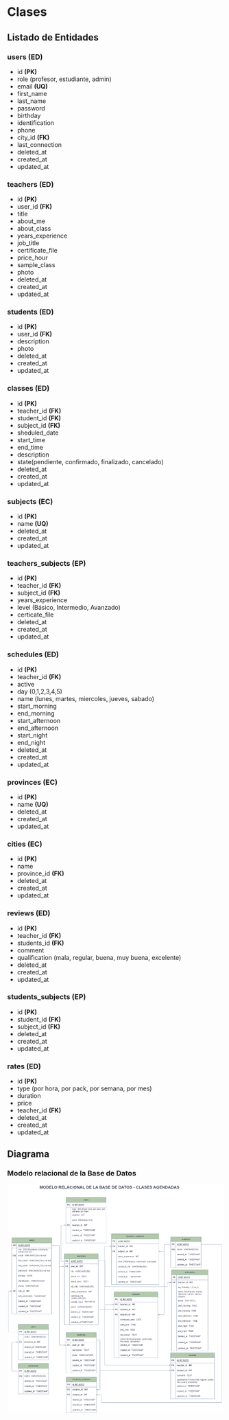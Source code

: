 # Clases

## Listado de Entidades

### users **(ED)**

- id **(PK)**
- role (profesor, estudiante, admin)
- email **(UQ)**
- first_name
- last_name
- password
- birthday
- identification
- phone
- city_id **(FK)**
- last_connection
- deleted_at
- created_at
- updated_at

### teachers **(ED)**

- id **(PK)**
- user_id **(FK)**
- title
- about_me
- about_class
- years_experience
- job_title
- certificate_file
- price_hour
- sample_class
- photo
- deleted_at
- created_at
- updated_at

### students **(ED)**

- id **(PK)**
- user_id **(FK)**
- description
- photo
- deleted_at
- created_at
- updated_at

### classes **(ED)**

- id **(PK)**
- teacher_id **(FK)**
- student_id **(FK)**
- subject_id **(FK)**
- sheduled_date
- start_time
- end_time
- description
- state(pendiente, confirmado, finalizado, cancelado)
- deleted_at
- created_at
- updated_at

### subjects **(EC)** 

- id **(PK)**
- name **(UQ)**
- deleted_at
- created_at
- updated_at

### teachers_subjects **(EP)** 

- id **(PK)**
- teacher_id **(FK)**
- subject_id **(FK)**
- years_experience
- level (Básico, Intermedio, Avanzado)
- certicate_file
- deleted_at
- created_at
- updated_at

### schedules **(ED)** 

- id **(PK)**
- teacher_id **(FK)**
- active
- day (0,1,2,3,4,5)
- name (lunes, martes, miercoles, jueves, sabado)
- start_morning
- end_morning
- start_afternoon
- end_afternoon
- start_night
- end_night
- deleted_at
- created_at
- updated_at

### provinces **(EC)**

- id **(PK)**
- name **(UQ)**
- deleted_at
- created_at
- updated_at

### cities **(EC)**

- id **(PK)**
- name
- province_id **(FK)**
- deleted_at
- created_at
- updated_at

### reviews **(ED)**

- id **(PK)**
- teacher_id **(FK)**
- students_id **(FK)**
- comment
- qualification (mala, regular, buena, muy buena, excelente)
- deleted_at
- created_at
- updated_at

### students_subjects **(EP)** 

- id **(PK)**
- student_id **(FK)**
- subject_id **(FK)**
- deleted_at
- created_at
- updated_at

### rates **(ED)**

- id **(PK)**
- type (por hora, por pack, por semana, por mes)
- duration
- price
- teacher_id **(FK)**
- deleted_at
- created_at
- updated_at

## Diagrama

### Modelo relacional de la Base de Datos

![Modelo relacional](Clases_ModeloE_R.png)